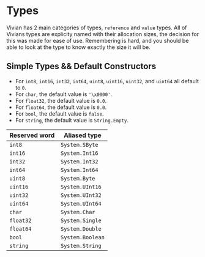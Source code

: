 # Types

Vivian has 2 main categories of types, `reference` and `value` types. All of Vivians types are explicity named with their allocation sizes, the decision for this was made for ease of use. Remembering is hard, and you should be able to look at the type to know exactly the size it will be. 

## Simple Types && Default Constructors 
- For `int8`, `int16`, `int32`, `int64`, `uint8`, `uint16`, `uint32`, and `uint64` all default to `0`.
- For `char`, the default value is `'\x0000'`.
- For `float32`, the default value is `0.0`.
- For `float64`, the default value is `0.0`.
- For `bool`, the default value is `false`.
- For `string`, the default value is `String.Empty`.

| __Reserved word__ | __Aliased type__ |
|-------------------|------------------|
| `int8`            | `System.SByte`   | 
| `int16`           | `System.Int16`   | 
| `int32`           | `System.Int32`   | 
| `int64`           | `System.Int64`   | 
| `uint8`           | `System.Byte`    | 
| `uint16`          | `System.UInt16`  | 
| `uint32`          | `System.UInt32`  | 
| `uint64`          | `System.UInt64`  | 
| `char`            | `System.Char`    | 
| `float32`         | `System.Single`  | 
| `float64`         | `System.Double`  | 
| `bool`            | `System.Boolean` | 
| `string`          | `System.String`  |